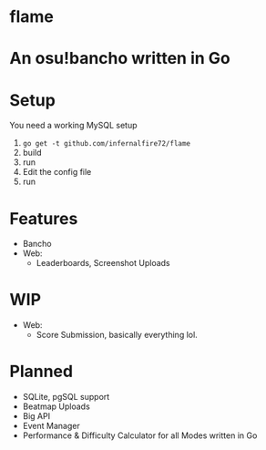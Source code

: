 # flame

# An osu!bancho written in Go

# Setup
  You need a working MySQL setup

  1. `go get -t github.com/infernalfire72/flame`
  2. build
  3. run
  4. Edit the config file
  5. run

# Features
  - Bancho
  - Web:
    - Leaderboards, Screenshot Uploads

# WIP
  - Web:
    - Score Submission, basically everything lol.

# Planned
  - SQLite, pgSQL support
  - Beatmap Uploads
  - Big API
  - Event Manager
  - Performance & Difficulty Calculator for all Modes written in Go
